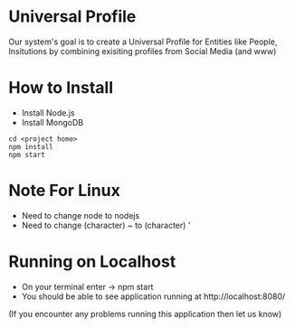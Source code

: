 # Universal Profile
Our system's goal is to create a Universal Profile for Entities like People, Insitutions by combining exisiting profiles from Social Media (and www)

# How to Install
* Install Node.js
* Install MongoDB

```
cd <project home>
npm install
npm start
```
# Note For Linux
* Need to change node to nodejs
* Need to change (character) ~ to (character) '

# Running on Localhost
* On your terminal enter -> npm start
* You should be able to see application running at http://localhost:8080/
  
(If you encounter any problems running this application then let us know)
